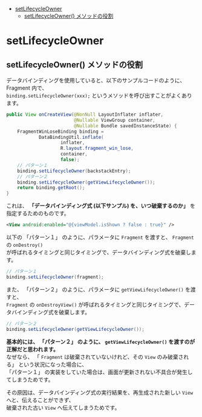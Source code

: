 <!-- TOC START min:1 max:3 link:true asterisk:false update:true -->
- [setLifecycleOwner](#setlifecycleowner)
  - [setLifecycleOwner() メソッドの役割](#setlifecycleowner-メソッドの役割)
<!-- TOC END -->


# setLifecycleOwner

## setLifecycleOwner() メソッドの役割

データバインディングを使用していると、以下のサンプルコードのように、 Fragment 内で、  
`binding.setLifecycleOwner(xxx);` というメソッドを呼び出すことがよくあります。

```java
public View onCreateView(@NonNull LayoutInflater inflater,
                         @Nullable ViewGroup container,
                         @Nullable Bundle savedInstanceState) {
    FragmentWinLoseBinding binding =
            DataBindingUtil.inflate(
                    inflater,
                    R.layout.fragment_win_lose,
                    container,
                    false);
    // パターン１
    binding.setLifecycleOwner(backstackEntry);
    // パターン２
    binding.setLifecycleOwner(getViewLifecycleOwner());
    return binding.getRoot();
}
```

これは、 **「データバインディング式 (以下サンプル) を、いつ破棄するのか」** を指定するためのものです。

```xml
<View android:enabled="@{viewModel.isShown ? false : true}" />
```

以下の 「パターン１」 のように、パラメータに `Fragment` を渡すと、 `Fragment` の `onDestroy()`  
が呼ばれるタイミングと同じタイミングで、データバインディング式を破棄します。

```java
// パターン１
binding.setLifecycleOwner(fragment);
```

また、 「パターン２」 のように、パラメータに `getViewLifecycleOwner()` を渡すと、  
`Fragment` の `onDestroyView()` が呼ばれるタイミングと同じタイミングで、データバインディング式を破棄します。

```java
// パターン２
binding.setLifecycleOwner(getViewLifecycleOwner());
```

**基本的には、 「パターン２」 のように、 `getViewLifecycleOwner()` を渡すのが正解だと思われます。**  
なぜなら、 「 `Fragment` は破棄されていないけれど、その `View` のみ破棄される」 という状況になった場合に、  
「パターン１」 の実装をしていた場合は、画面が更新されない不具合が発生してしまうためです。

その原因は、データバインディング式の実行結果を、再生成された新しい `View` へと、伝えることができず、  
破棄された古い `View` へ伝えてしまうためです。
